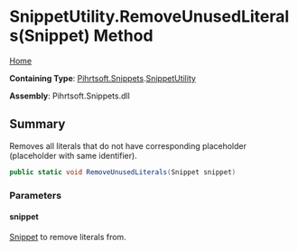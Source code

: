 <a name="_top"></a>

# SnippetUtility\.RemoveUnusedLiterals\(Snippet\) Method

[Home](../../../../README.md#_top)

**Containing Type**: [Pihrtsoft.Snippets](../../README.md#_top)\.[SnippetUtility](../README.md#_top)

**Assembly**: Pihrtsoft\.Snippets\.dll

## Summary

Removes all literals that do not have corresponding placeholder \(placeholder with same identifier\)\.

```csharp
public static void RemoveUnusedLiterals(Snippet snippet)
```

### Parameters

#### snippet

[Snippet](../../Snippet/README.md#_top) to remove literals from\.